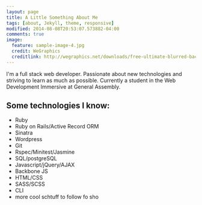 ```yaml
---
layout: page
title: A Little Something About Me
tags: [about, Jekyll, theme, responsive]
modified: 2014-08-08T20:53:07.573882-04:00
comments: true
image:
  feature: sample-image-4.jpg
  credit: WeGraphics
  creditlink: http://wegraphics.net/downloads/free-ultimate-blurred-background-pack/
---
```


I'm a full stack web developer. Passionate about new technologies and striving to learn as much as possible. Currently a student in the Web Development Immersive at General Assembly.

## Some technologies I know:

* Ruby
* Ruby on Rails/Active Record ORM
* Sinatra
* Wordpress
* Git
* Rspec/Minitest/Jasmine
* SQL/postgreSQL
*	Javascript/jQuery/AJAX
* Backbone JS
* HTML/CSS
* SASS/SCSS
* CLI
* more cool schtuff to follow fo sho